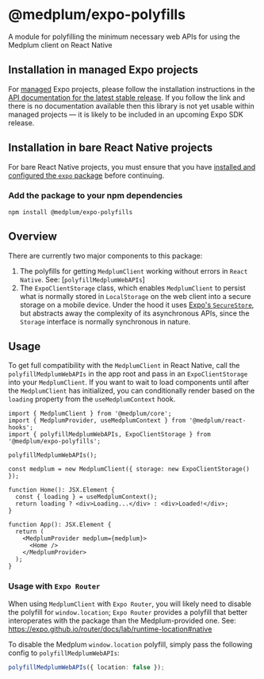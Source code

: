 # @medplum/expo-polyfills

A module for polyfilling the minimum necessary web APIs for using the Medplum client on React Native

## Installation in managed Expo projects

For [managed](https://docs.expo.dev/archive/managed-vs-bare/) Expo projects, please follow the installation instructions in the [API documentation for the latest stable release](#api-documentation). If you follow the link and there is no documentation available then this library is not yet usable within managed projects &mdash; it is likely to be included in an upcoming Expo SDK release.

## Installation in bare React Native projects

For bare React Native projects, you must ensure that you have [installed and configured the `expo` package](https://docs.expo.dev/bare/installing-expo-modules/) before continuing.

### Add the package to your npm dependencies

```
npm install @medplum/expo-polyfills
```

## Overview

There are currently two major components to this package:
1. The polyfills for getting `MedplumClient` working without errors in `React Native`. See: [`polyfillMedplumWebAPIs`]
2. The `ExpoClientStorage` class, which enables `MedplumClient` to persist what is normally stored in `LocalStorage` on the web client into a secure storage on a mobile device. Under the hood it uses [Expo's `SecureStore`](https://docs.expo.dev/versions/latest/sdk/securestore/), but abstracts away the complexity of its asynchronous APIs, since the `Storage` interface is normally synchronous in nature.

## Usage

To get full compatibility with the `MedplumClient` in React Native, call the `polyfillMedplumWebAPIs` in the app root and pass in an `ExpoClientStorage` into your `MedplumClient`.
If you want to wait to load components until after the `MedplumClient` has initialized, you can conditionally render based on the `loading` property from the `useMedplumContext` hook.

```tsx
import { MedplumClient } from '@medplum/core';
import { MedplumProvider, useMedplumContext } from '@medplum/react-hooks';
import { polyfillMedplumWebAPIs, ExpoClientStorage } from '@medplum/expo-polyfills';

polyfillMedplumWebAPIs();

const medplum = new MedplumClient({ storage: new ExpoClientStorage() });

function Home(): JSX.Element {
  const { loading } = useMedplumContext();
  return loading ? <div>Loading...</div> : <div>Loaded!</div>;
}

function App(): JSX.Element {
  return (
    <MedplumProvider medplum={medplum}>
      <Home />
    </MedplumProvider>
  );
}
```

### Usage with `Expo Router`
When using `MedplumClient` with `Expo Router`, you will likely need to disable the polyfill for `window.location`; `Expo Router` provides a polyfill that better interoperates with the package than the Medplum-provided one. See: https://expo.github.io/router/docs/lab/runtime-location#native

To disable the Medplum `window.location` polyfill, simply pass the following config to `polyfillMedplumWebAPIs`:

```ts
polyfillMedplumWebAPIs({ location: false });
```
